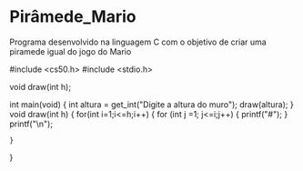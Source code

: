 # Pirâmede_Mario
Programa desenvolvido na linguagem C com o objetivo de criar uma piramede igual do jogo do Mario

#include <cs50.h>
#include <stdio.h>

void draw(int h);

int main(void)
{
    int altura = get_int("Digite a altura do muro");
    draw(altura);
}
void draw(int h)
{
    for(int i=1;i<=h;i++)
    {
        for (int j =1; j<=i;j++)
        {
        printf("#");
        }
        printf("\n");
        
    }
    
}
